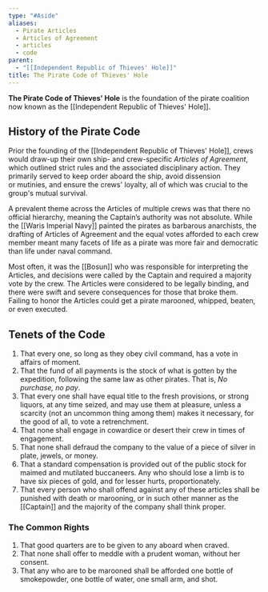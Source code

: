 ```yaml
---
type: "#Aside"
aliases:
  - Pirate Articles
  - Articles of Agreement
  - articles
  - code
parent:
  - "[[Independent Republic of Thieves' Hole]]"
title: The Pirate Code of Thieves' Hole
---
```

**The Pirate Code of Thieves' Hole** is the foundation of the pirate coalition now known as the [[Independent Republic of Thieves' Hole]].

## History of the Pirate Code

Prior the founding of the [[Independent Republic of Thieves' Hole]], crews would draw-up their own ship- and crew-specific *Articles of Agreement*, which outlined strict rules and the associated disciplinary action. They primarily served to keep order aboard the ship, avoid dissension or mutinies, and ensure the crews' loyalty, all of which was crucial to the group's mutual survival.

A prevalent theme across the Articles of multiple crews was that there no official hierarchy, meaning the Captain’s authority was not absolute. While the [[Waris Imperial Navy]] painted the pirates as barbarous anarchists, the drafting of Articles of Agreement and the equal votes afforded to each crew member meant many facets of life as a pirate was more fair and democratic than life under naval command.

Most often, it was the [[Bosun]] who was responsible for interpreting the Articles, and decisions were called by the Captain and required a majority vote by the crew. The Articles were considered to be legally binding, and there were swift and severe consequences for those that broke them. Failing to honor the Articles could get a pirate marooned, whipped, beaten, or even executed.

## Tenets of the Code

1. That every one, so long as they obey civil command, has a vote in affairs of moment.
2. That the fund of all payments is the stock of what is gotten by the expedition, following the same law as other pirates. That is, *No purchase, no pay*.
3. That every one shall have equal title to the fresh provisions, or strong liquors, at any time seized, and may use them at pleasure, unless a scarcity (not an uncommon thing among them) makes it necessary, for the good of all, to vote a retrenchment.
4. That none shall engage in cowardice or desert their crew in times of engagement.
5. That none shall defraud the company to the value of a piece of silver in plate, jewels, or money.
6. That a standard compensation is provided out of the public stock for maimed and mutilated buccaneers. Any who should lose a limb is to have six pieces of gold, and for lesser hurts, proportionately.
7. That every person who shall offend against any of these articles shall be punished with death or marooning, or in such other manner as the [[Captain]] and the majority of the company shall think proper.

### The Common Rights

1. That good quarters are to be given to any aboard when craved.
2. That none shall offer to meddle with a prudent woman, without her consent.
3. That any who are to be marooned shall be afforded one bottle of smokepowder, one bottle of water, one small  arm, and shot.